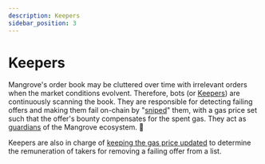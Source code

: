 ```yaml
---
description: Keepers
sidebar_position: 3
---
```



# Keepers

Mangrove's order book may be cluttered over time with irrelevant orders when the market conditions evolvent. Therefore, bots (or [Keepers](../../../../developers/keeper-bots/README.md)) are continuously scanning the book. They are responsible for detecting failing offers and making them fail on-chain by "[sniped](../../../../developers/protocol/technical-references/taking-and-making-offers/taker-order/#offer-sniping)" them, with a gas price set such that the offer's bounty compensates for the spent gas. They act as [guardians](../../../../developers/keeper-bots/background/the-role-of-cleaning-bots-in-mangrove) of the Mangrove ecosystem. 🤖

Keepers are also in charge of [keeping the gas price updated](../../../../developers/keeper-bots/background/the-role-of-gas-price-updater-bots-in-mangrove) to determine the remuneration of takers for removing a failing offer from a list.